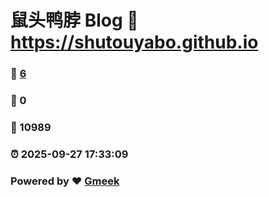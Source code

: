 # 鼠头鸭脖 Blog :link: https://shutouyabo.github.io 
### :page_facing_up: [6](https://shutouyabo.github.io/tag.html) 
### :speech_balloon: 0 
### :hibiscus: 10989 
### :alarm_clock: 2025-09-27 17:33:09 
### Powered by :heart: [Gmeek](https://github.com/Meekdai/Gmeek)
